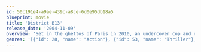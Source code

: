 ```yaml
---
id: 50c191e4-a9ae-439c-a8ce-6d0e95db18a5
blueprint: movie
title: 'District B13'
release_date: '2004-11-09'
overview: 'Set in the ghettos of Paris in 2010, an undercover cop and ex-thug try to infiltrate a gang in order to defuse a neutron bomb.'
genres: '[{"id": 28, "name": "Action"}, {"id": 53, "name": "Thriller"}, {"id": 878, "name": "Science Fiction"}]'
---
```

